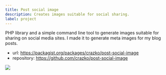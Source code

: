 ```yaml
---
title: Post social image
description: Creates images suitable for social sharing.
label: project
---
```


PHP library and a simple command line tool to generate images suitable for sharing on social media sites. I made it to generate meta images for my blog posts.

- url: https://packagist.org/packages/crazko/post-social-image
- repository: https://github.com/crazko/post-social-image

![](./assets/thumbs/post-social-image.png)
